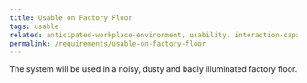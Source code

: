 ```yaml
---
title: Usable on Factory Floor
tags: usable
related: anticipated-workplace-environment, usability, interaction-capability
permalink: /requirements/usable-on-factory-floor
---
```


<div class="quality-requirement" markdown="1">

The system will be used in a noisy, dusty and badly illuminated factory floor.

</div><br>




